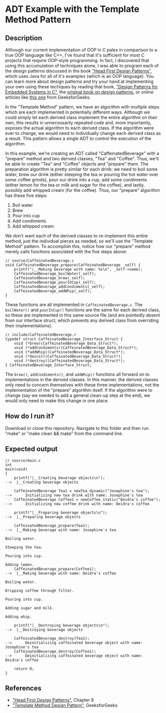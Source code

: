 # ADT Example with the Template Method Pattern

## Description

Although our current implementation of OOP in C pales in comparison to a true OOP language like C++, I've found that it's sufficient for most C projects that require OOP-style programming. In fact, I discovered that using this accumulation of techniques alone, I was able to program each of the design patterns discussed in the book ["Head First Design Patterns"](https://www.amazon.com/Head-First-Design-Patterns-Brain-Friendly/dp/0596007124), which uses Java for all of it's examples (which is an OOP language). You can learn more about design patterns and try your hand at implementing your own using these techiques by reading that book, ["Design Patterns for Embedded Systems in C"](https://www.amazon.com/Design-Patterns-Embedded-Systems-Engineering/dp/1856177076), the [original book on design patterns](https://www.amazon.com/Design-Patterns-Object-Oriented-Addison-Wesley-Professional-ebook/dp/B000SEIBB8), or online articles like [this one](https://www.geeksforgeeks.org/software-design-patterns/) from GeeksforGeeks.

In the "Template Method" pattern, we have an algorithm with multiple steps which are each implemented in potentially different ways. Although we could simply let each derived class implement the entire algorithm on their own, this results in unnecessarily repeated code and, more importantly, exposes the actual algorithm to each derived class. If the algorithm were ever to change, we would need to individually change each derived class as a result. This pattern allows a single ADT to control the execution of the algorithm.

In this example, we're creating an ADT called "CaffeinatedBeverage" with a "prepare" method and two derived classes, "Tea" and "Coffee". Thus, we'll be able to create "Tea" and "Coffee" objects and "prepare" them. The preparation algorithm is pretty similar for each drink: we need to boil some water, brew our drink (either steeping the tea or pouring the hot water over some coffee grinds), pour our drink into a cup, add some condiments (either lemon for the tea or milk and sugar for the coffee), and lastly, possibly add whipped cream (for the coffee). Thus, our "prepare" algorithm has these five steps:
1. Boil water
2. Brew
3. Pour into cup
4. Add condiments
5. Add whipped cream

We don't want each of the derived classes to re-implement this entire method, just the individual pieces as needed, so we'll use the "Template Method" pattern. To accomplish this, notice how our "prepare" method merely calls functions associated with the five steps above:

```
// source/CaffeinatedBeverage.c
void CaffeinatedBeverage_prepare(CaffeinatedBeverage _self) {
    printf("|__Making beverage with name: %s\n", _self->name);
    CaffeinatedBeverage_boilWater(_self);
    CaffeinatedBeverage_brew(_self);
    CaffeinatedBeverage_pourInCup(_self);
    CaffeinatedBeverage_addCondiments(_self);
    CaffeinatedBeverage_addWhip(_self);
}
```

These functions are all implemented in `CaffeinatedBeverage.c`. The `boilWater()` and `pourInCup()` functions are the same for each derived class, so these are implemented in this same source file (and are pointedly absent from our interface struct, which prevents any derived class from overriding their implementations).

```
// include/CaffeinatedBeverage.r
typedef struct CaffeinatedBeverage_Interface_Struct {
    void (*brew)(CaffeinatedBeverage_Data_Struct*);
    void (*addCondiments)(CaffeinatedBeverage_Data_Struct*);
    void (*addWhip)(CaffeinatedBeverage_Data_Struct*);
    void (*deinit)(CaffeinatedBeverage_Data_Struct*);
    void (*destroy)(CaffeinatedBeverage_Data_Struct*);
} CaffeinatedBeverage_Interface_Struct;
```

The `brew()`, `addCondiments()`, and `addWhip()` functions all forward on to implementations in the derived classes. In this manner, the derived classes only need to concern themselves with these three implementations, not the implementation of the "prepare" algorithm itself. If the algorithm were to change (say we needed to add a general clean-up step at the end), we would only need to make this change in one place.

## How do I run it?

Download or clone this repository. Navigate to this folder and then run "make" or "make clean && make" from the command line.

## Expected output

```
// source/main.c
int
main(void)
{
    printf("|__Creating beverage objects\n");                          -->  |__Creating beverage objects

    CaffeinatedBeverage Tea1 = newTea_dynamic("Josephine's tea");      -->      Initializing new tea drink with name: Josephine's tea
    CaffeinatedBeverage Coffee1 = newCoffee_static("Deidra's coffee"); -->      Initializing new coffee drink with name: Deidra's coffee

    printf("|__Preparing beverage objects\n");                         -->  |__Preparing beverage objects
    
    CaffeinatedBeverage_prepare(Tea1);                                 -->  |__Making beverage with name: Josephine's tea
                                                                                Boiling water.
                                                                                Steeping the tea.
                                                                                Pouring into cup.
                                                                                Adding lemon.
    CaffeinatedBeverage_prepare(Coffee1);                              -->  |__Making beverage with name: Deidra's coffee
                                                                                Boiling water.
                                                                                Dripping coffee through filter.
                                                                                Pouring into cup.
                                                                                Adding sugar and milk.
                                                                                Adding whip.

    printf("|__Destroying beverage objects\n");                        -->  |__Destroying beverage objects

    CaffeinatedBeverage_destroy(Tea1);                                 -->      Deinitializing caffeinated beverage object with name: Josephine's tea
    CaffeinatedBeverage_destroy(Coffee1);                              -->      Deinitializing caffeinated beverage object with name: Deidra's coffee

    return 0;
}
```

## References
- ["Head First Design Patterns"](https://www.amazon.com/Head-First-Design-Patterns-Brain-Friendly/dp/0596007124), Chapter 8
- ["Template Method Design Pattern"](https://www.geeksforgeeks.org/template-method-design-pattern/), GeeksforGeeks